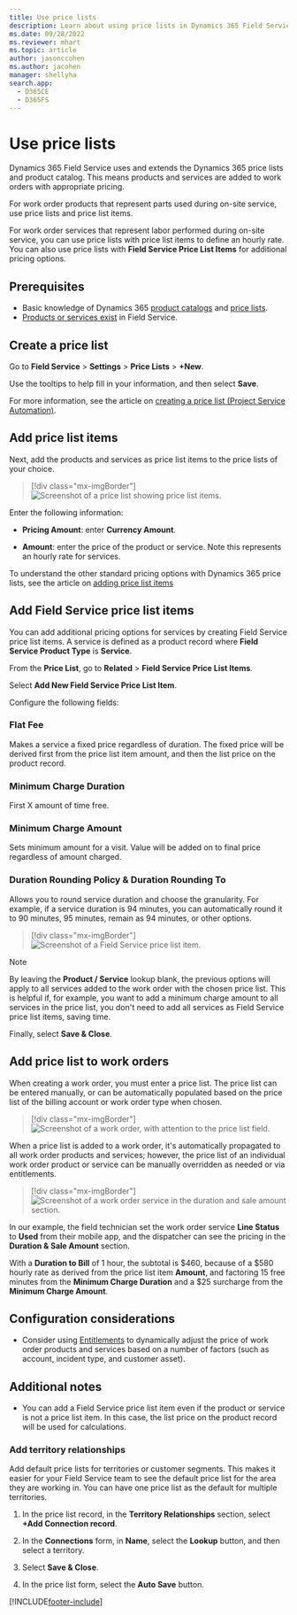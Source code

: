 ```yaml
---
title: Use price lists
description: Learn about using price lists in Dynamics 365 Field Service.
ms.date: 09/28/2022
ms.reviewer: mhart
ms.topic: article
author: jasonccohen
ms.author: jacohen
manager: shellyha
search.app: 
  - D365CE
  - D365FS
---
```

# Use price lists

Dynamics 365 Field Service uses and extends the Dynamics 365 price lists and product catalog. This means products and services are added to work orders with appropriate pricing.  

For work order products that represent parts used during on-site service, use price lists and price list items.

For work order services that represent labor performed during on-site service, you can use price lists with price list items to define an hourly rate. You can also use price lists with **Field Service Price List Items** for additional pricing options.

## Prerequisites

- Basic knowledge of Dynamics 365 [product catalogs](../sales-enterprise/set-up-product-catalog-walkthrough.md) and [price lists](../sales-enterprise/create-price-lists-price-list-items-define-pricing-products.md).
- [Products or services exist](create-product-or-service.md) in Field Service.

## Create a price list  
  
Go to **Field Service** > **Settings** > **Price Lists** > **+New**.  
  
Use the tooltips to help fill in your information, and then select **Save**.  

For more information, see the article on [creating a price list (Project Service Automation)](/dynamics365/project-operations/psa/create-price-list).

## Add price list items  

Next, add the products and services as price list items to the price lists of your choice.

> [!div class="mx-imgBorder"]
> ![Screenshot of a price list showing price list items.](./media/work-order-products-price-list-items.png)

Enter the following information:

- **Pricing Amount**: enter **Currency Amount**.

- **Amount**: enter the price of the product or service. Note this represents an hourly rate for services.

To understand the other standard pricing options with Dynamics 365 price lists, see the article on [adding price list items](../sales-enterprise/create-price-lists-price-list-items-define-pricing-products.md#add-items-to-the-price-list-sales)

## Add Field Service price list items

You can add additional pricing options for services by creating Field Service price list items. A service is defined as a product record where **Field Service Product Type** is **Service**.

From the **Price List**, go to **Related** > **Field Service Price List Items**.

Select **Add New Field Service Price List Item**.  

Configure the following fields:
  
### Flat Fee

Makes a service a fixed price regardless of duration. The fixed price will be derived first from the price list item amount, and then the list price on the product record.

### Minimum Charge Duration

First X amount of time free.

### Minimum Charge Amount

Sets minimum amount for a visit. Value will be added on to final price regardless of amount charged.

### Duration Rounding Policy & Duration Rounding To

Allows you to round service duration and choose the granularity. For example, if a service duration is 94 minutes, you can automatically round it to 90 minutes, 95 minutes, remain as 94 minutes, or other options.

> [!div class="mx-imgBorder"]
> ![Screenshot of a Field Service price list item.](./media/price-list-field-service-price-list-item.png)

> [!NOTE]
> By leaving the **Product / Service** lookup blank, the previous options will apply to all services added to the work order with the chosen price list. This is helpful if, for example, you want to add a minimum charge amount to all services in the price list, you don't need to add all services as Field Service price list items, saving time.

Finally, select **Save & Close**.  

## Add price list to work orders

When creating a work order, you must enter a price list. The price list can be entered manually, or can be automatically populated based on the price list of the billing account or work order type when chosen.

> [!div class="mx-imgBorder"]
> ![Screenshot of a work order, with attention to the price list field.](./media/price-list-work-order.png)

When a price list is added to a work order, it's automatically propagated to all work order products and services; however, the price list of an individual work order product or service can be manually overridden as needed or via entitlements.

> [!div class="mx-imgBorder"]
> ![Screenshot of a work order service in the duration and sale amount section.](./media/price-list-service-used.png)

In our example, the field technician set the work order service **Line Status** to **Used** from their mobile app, and the dispatcher can see the pricing in the **Duration & Sale Amount** section.

With a **Duration to Bill** of 1 hour, the subtotal is $460, because of a $580 hourly rate as derived from the price list item **Amount**, and factoring 15 free minutes from the **Minimum Charge Duration** and a $25 surcharge from the **Minimum Charge Amount**.

## Configuration considerations

- Consider using [Entitlements](./work-order-entitlements.md) to dynamically adjust the price of work order products and services based on a number of factors (such as account, incident type, and customer asset).

## Additional notes

- You can add a Field Service price list item even if the product or service is not a price list item. In this case, the list price on the product record will be used for calculations.

### Add territory relationships

Add default price lists for territories or customer segments. This makes it easier for your Field Service team to see the default price list for the area they are working in. You can have one price list as the default for multiple territories.  
  
1. In the price list record, in the **Territory Relationships** section, select **+Add Connection record**.  
  
2. In the **Connections** form, in **Name**, select the **Lookup** button, and then select a territory.  
  
3. Select **Save & Close**.  
  
4. In the price list form, select the **Auto Save** button.  

[!INCLUDE[footer-include](../includes/footer-banner.md)]
